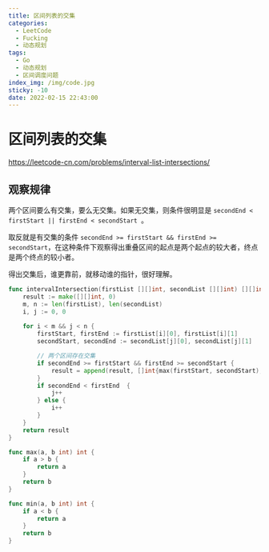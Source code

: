 ```yaml
---
title: 区间列表的交集
categories:
  - LeetCode
  - Fucking
  - 动态规划
tags:
  - Go
  - 动态规划
  - 区间调度问题
index_img: /img/code.jpg
sticky: -10
date: 2022-02-15 22:43:00
---
```


# 区间列表的交集

https://leetcode-cn.com/problems/interval-list-intersections/

## 观察规律

两个区间要么有交集，要么无交集。如果无交集，则条件很明显是 `secondEnd < firstStart || firstEnd < secondStart `。

取反就是有交集的条件 `secondEnd >= firstStart && firstEnd >= secondStart`，在这种条件下观察得出重叠区间的起点是两个起点的较大者，终点是两个终点的较小者。

得出交集后，谁更靠前，就移动谁的指针，很好理解。

```go
func intervalIntersection(firstList [][]int, secondList [][]int) [][]int {
    result := make([][]int, 0)
    m, n := len(firstList), len(secondList)
    i, j := 0, 0
    
    for i < m && j < n {
        firstStart, firstEnd := firstList[i][0], firstList[i][1]
        secondStart, secondEnd := secondList[j][0], secondList[j][1]

        // 两个区间存在交集
        if secondEnd >= firstStart && firstEnd >= secondStart {
            result = append(result, []int{max(firstStart, secondStart), min(firstEnd, secondEnd)})
        }
        if secondEnd < firstEnd  {
            j++
        } else {
            i++
        }
    }
    return result
}

func max(a, b int) int {
    if a > b {
        return a
    }
    return b
}

func min(a, b int) int {
    if a < b {
        return a
    }
    return b
}
```